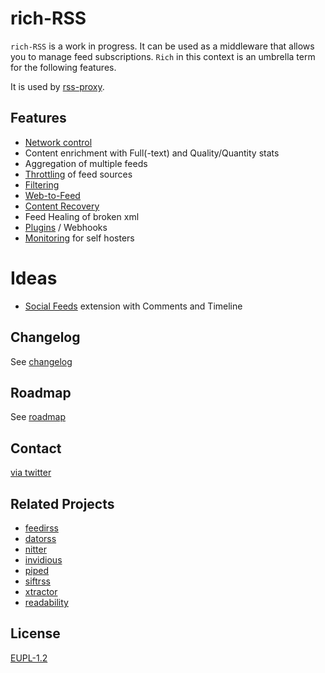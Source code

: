# rich-RSS

`rich-RSS` is a work in progress. It can be used as a middleware that allows you to manage feed subscriptions. `Rich` in this context is an umbrella term for the following features.

It is used by [rss-proxy](https://github.com/damoeb/rss-proxy).

## Features
- [Network control](docs/Network-Control.md)
- Content enrichment with Full(-text) and Quality/Quantity stats
- Aggregation of multiple feeds
- [Throttling](docs/Throttling.md) of feed sources
- [Filtering](docs/Filtering.md)
- [Web-to-Feed](docs/Web-to-Feed.md)
- [Content Recovery](docs/Content-recovery.md)
- Feed Healing of broken xml
- [Plugins](docs/Plugins.md) / Webhooks
- [Monitoring](docs/Monitoring.md) for self hosters


# Ideas
- [Social Feeds](docs/Social-RSS.md) extension with Comments and Timeline

## Changelog
See [changelog](changelog.md)

## Roadmap
See [roadmap](roadmap.md)

## Contact
[via twitter](https://twitter.com/damoeb)

## Related Projects
- [feedirss](https://www.feedirss.com/)
- [datorss](https://www.datorss.com/)
- [nitter](https://github.com/zedeus/nitter)
- [invidious](https://github.com/iv-org/invidious)
- [piped](https://github.com/TeamPiped/Piped)
- [siftrss](https://siftrss.com/)
- [xtractor](https://github.com/mohaps/xtractor)
- [readability](https://github.com/mozilla/readability)

## License
[EUPL-1.2](https://opensource.org/licenses/EUPL-1.2)
